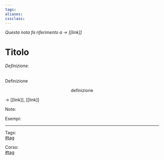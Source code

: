 ```yaml
---
tags:
aliases:
cssclass: 
---
```

_Questa nota fa riferimento a $\rightarrow$ [[link]]_
# Titolo
###### Definizione:
Definizione

<div align="center">
<span class="math display">definizione</span></div>

$\rightarrow$ [[link]], [[link]]

<span id="bigText" class="text_divisor">Note: </span>

<span id="bigText" class="text_divisor">Esempi: </span>

***

Tags:  
[#tag](app://obsidian.md/index.html#tag)

Corso:  
[#tag](app://obsidian.md/index.html#tag)